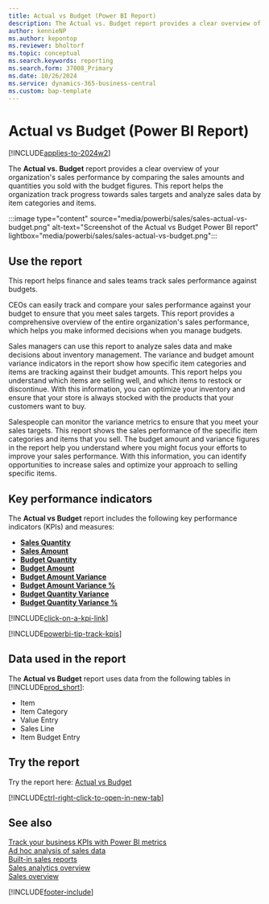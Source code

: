 ```yaml
---
title: Actual vs Budget (Power BI Report)
description: The Actual vs. Budget report provides a clear overview of your organization's sales performance by comparing actual sales amount and quantity sold with the budget figures.
author: kennieNP
ms.author: kepontop
ms.reviewer: bholtorf
ms.topic: conceptual
ms.search.keywords: reporting
ms.search.form: 37008_Primary
ms.date: 10/26/2024
ms.service: dynamics-365-business-central
ms.custom: bap-template
---
```


# Actual vs Budget (Power BI Report)

[!INCLUDE[applies-to-2024w2](includes/applies-to-2024w2.md)]

The **Actual vs. Budget** report provides a clear overview of your organization's sales performance by comparing the sales amounts and quantities you sold with the budget figures. This report helps the organization track progress towards sales targets and analyze sales data by item categories and items.

:::image type="content" source="media/powerbi/sales/sales-actual-vs-budget.png" alt-text="Screenshot of the Actual vs Budget Power BI report" lightbox="media/powerbi/sales/sales-actual-vs-budget.png":::

## Use the report

This report helps finance and sales teams track sales performance against budgets.

CEOs can easily track and compare your sales performance against your budget to ensure that you meet sales targets. This report provides a comprehensive overview of the entire organization's sales performance, which helps you make informed decisions when you manage budgets.

Sales managers can use this report to analyze sales data and make decisions about inventory management. The variance and budget amount variance indicators in the report show how specific item categories and items are tracking against their budget amounts. This report helps you understand which items are selling well, and which items to restock or discontinue. With this information, you can optimize your inventory and ensure that your store is always stocked with the products that your customers want to buy.

Salespeople can monitor the variance metrics to ensure that you meet your sales targets. This report shows the sales performance of the specific item categories and items that you sell. The budget amount and variance figures in the report help you understand where you might focus your efforts to improve your sales performance. With this information, you can identify opportunities to increase sales and optimize your approach to selling specific items.

## Key performance indicators

The **Actual vs Budget** report includes the following key performance indicators (KPIs) and measures:

- [**Sales Quantity**](sales-powerbi-sales-kpis.md#sales-quantity)  
- [**Sales Amount**](sales-powerbi-sales-kpis.md#sales-amount)  
- [**Budget Quantity**](sales-powerbi-sales-kpis.md#budget-quantity)  
- [**Budget Amount**](sales-powerbi-sales-kpis.md#budget-amount)  
- [**Budget Amount Variance**](sales-powerbi-sales-kpis.md#budget-amount-variance)  
- [**Budget Amount Variance %**](sales-powerbi-sales-kpis.md#budget-amount-variance-percent)  
- [**Budget Quantity Variance**](sales-powerbi-sales-kpis.md#budget-quantity-variance)  
- [**Budget Quantity Variance %**](sales-powerbi-sales-kpis.md#budget-quantity-variance-percent)  

[!INCLUDE[click-on-a-kpi-link](includes/click-on-a-kpi-link.md)] 

[!INCLUDE[powerbi-tip-track-kpis](includes/powerbi-tip-track-kpis.md)]

## Data used in the report

The **Actual vs Budget** report uses data from the following tables in [!INCLUDE[prod_short](includes/prod_short.md)]:

- Item
- Item Category
- Value Entry
- Sales Line
- Item Budget Entry

## Try the report

Try the report here: [Actual vs Budget](https://businesscentral.dynamics.com?page=37008)

[!INCLUDE[ctrl-right-click-to-open-in-new-tab](includes/ctrl-right-click-to-open-in-new-tab.md)]

## See also

[Track your business KPIs with Power BI metrics](track-kpis-with-power-bi-metrics.md)  
[Ad hoc analysis of sales data](ad-hoc-analysis-sales.md)  
[Built-in sales reports](sales-reports.md)  
[Sales analytics overview](sales-analytics-overview.md)  
[Sales overview](sales-manage-sales.md)  

[!INCLUDE[footer-include](includes/footer-banner.md)]
